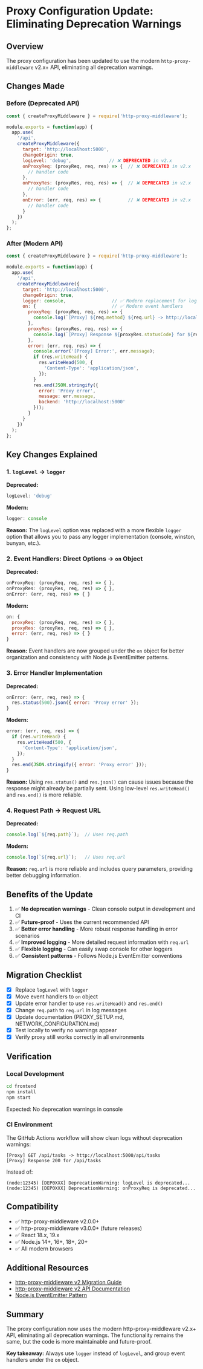 # Proxy Configuration Update: Eliminating Deprecation Warnings

## Overview

The proxy configuration has been updated to use the modern `http-proxy-middleware` v2.x+ API, eliminating all deprecation warnings.

## Changes Made

### Before (Deprecated API)

```javascript
const { createProxyMiddleware } = require('http-proxy-middleware');

module.exports = function(app) {
  app.use(
    '/api',
    createProxyMiddleware({
      target: 'http://localhost:5000',
      changeOrigin: true,
      logLevel: 'debug',              // ❌ DEPRECATED in v2.x
      onProxyReq: (proxyReq, req, res) => {  // ❌ DEPRECATED in v2.x
        // handler code
      },
      onProxyRes: (proxyRes, req, res) => {  // ❌ DEPRECATED in v2.x
        // handler code
      },
      onError: (err, req, res) => {          // ❌ DEPRECATED in v2.x
        // handler code
      }
    })
  );
};
```

### After (Modern API)

```javascript
const { createProxyMiddleware } = require('http-proxy-middleware');

module.exports = function(app) {
  app.use(
    '/api',
    createProxyMiddleware({
      target: 'http://localhost:5000',
      changeOrigin: true,
      logger: console,                 // ✅ Modern replacement for logLevel
      on: {                            // ✅ Modern event handlers
        proxyReq: (proxyReq, req, res) => {
          console.log(`[Proxy] ${req.method} ${req.url} -> http://localhost:5000${req.url}`);
        },
        proxyRes: (proxyRes, req, res) => {
          console.log(`[Proxy] Response ${proxyRes.statusCode} for ${req.url}`);
        },
        error: (err, req, res) => {
          console.error('[Proxy] Error:', err.message);
          if (res.writeHead) {
            res.writeHead(500, {
              'Content-Type': 'application/json',
            });
          }
          res.end(JSON.stringify({ 
            error: 'Proxy error',
            message: err.message,
            backend: 'http://localhost:5000'
          }));
        }
      }
    })
  );
};
```

## Key Changes Explained

### 1. `logLevel` → `logger`

**Deprecated:**
```javascript
logLevel: 'debug'
```

**Modern:**
```javascript
logger: console
```

**Reason:** The `logLevel` option was replaced with a more flexible `logger` option that allows you to pass any logger implementation (console, winston, bunyan, etc.).

### 2. Event Handlers: Direct Options → `on` Object

**Deprecated:**
```javascript
onProxyReq: (proxyReq, req, res) => { },
onProxyRes: (proxyRes, req, res) => { },
onError: (err, req, res) => { }
```

**Modern:**
```javascript
on: {
  proxyReq: (proxyReq, req, res) => { },
  proxyRes: (proxyRes, req, res) => { },
  error: (err, req, res) => { }
}
```

**Reason:** Event handlers are now grouped under the `on` object for better organization and consistency with Node.js EventEmitter patterns.

### 3. Error Handler Implementation

**Deprecated:**
```javascript
onError: (err, req, res) => {
  res.status(500).json({ error: 'Proxy error' });
}
```

**Modern:**
```javascript
error: (err, req, res) => {
  if (res.writeHead) {
    res.writeHead(500, {
      'Content-Type': 'application/json',
    });
  }
  res.end(JSON.stringify({ error: 'Proxy error' }));
}
```

**Reason:** Using `res.status()` and `res.json()` can cause issues because the response might already be partially sent. Using low-level `res.writeHead()` and `res.end()` is more reliable.

### 4. Request Path → Request URL

**Deprecated:**
```javascript
console.log(`${req.path}`);  // Uses req.path
```

**Modern:**
```javascript
console.log(`${req.url}`);   // Uses req.url
```

**Reason:** `req.url` is more reliable and includes query parameters, providing better debugging information.

## Benefits of the Update

1. ✅ **No deprecation warnings** - Clean console output in development and CI
2. ✅ **Future-proof** - Uses the current recommended API
3. ✅ **Better error handling** - More robust response handling in error scenarios
4. ✅ **Improved logging** - More detailed request information with `req.url`
5. ✅ **Flexible logging** - Can easily swap console for other loggers
6. ✅ **Consistent patterns** - Follows Node.js EventEmitter conventions

## Migration Checklist

- [x] Replace `logLevel` with `logger`
- [x] Move event handlers to `on` object
- [x] Update error handler to use `res.writeHead()` and `res.end()`
- [x] Change `req.path` to `req.url` in log messages
- [x] Update documentation (PROXY_SETUP.md, NETWORK_CONFIGURATION.md)
- [x] Test locally to verify no warnings appear
- [x] Verify proxy still works correctly in all environments

## Verification

### Local Development

```bash
cd frontend
npm install
npm start
```

Expected: No deprecation warnings in console

### CI Environment

The GitHub Actions workflow will show clean logs without deprecation warnings:

```
[Proxy] GET /api/tasks -> http://localhost:5000/api/tasks
[Proxy] Response 200 for /api/tasks
```

Instead of:

```
(node:12345) [DEP0XXX] DeprecationWarning: logLevel is deprecated...
(node:12345) [DEP0XXX] DeprecationWarning: onProxyReq is deprecated...
```

## Compatibility

- ✅ http-proxy-middleware v2.0.0+
- ✅ http-proxy-middleware v3.0.0+ (future releases)
- ✅ React 18.x, 19.x
- ✅ Node.js 14+, 16+, 18+, 20+
- ✅ All modern browsers

## Additional Resources

- [http-proxy-middleware v2 Migration Guide](https://github.com/chimurai/http-proxy-middleware/blob/master/MIGRATION.md)
- [http-proxy-middleware v2 API Documentation](https://github.com/chimurai/http-proxy-middleware#options)
- [Node.js EventEmitter Pattern](https://nodejs.org/api/events.html)

## Summary

The proxy configuration now uses the modern http-proxy-middleware v2.x+ API, eliminating all deprecation warnings. The functionality remains the same, but the code is more maintainable and future-proof.

**Key takeaway:** Always use `logger` instead of `logLevel`, and group event handlers under the `on` object.
